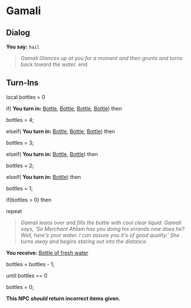 # Gamali
## Dialog

**You say:** `hail`



>*Gamali Glances up at you for a moment and then grunts and turns back toward the water.*
end

## Turn-Ins



local bottles = 0



if( **You turn in:** [Bottle](/item/16598), [Bottle](/item/16598), [Bottle](/item/16598), [Bottle](/item/16598)) then


bottles = 4;

elseif( **You turn in:** [Bottle](/item/16598), [Bottle](/item/16598), [Bottle](/item/16598)) then


bottles = 3;

elseif( **You turn in:** [Bottle](/item/16598), [Bottle](/item/16598)) then


bottles = 2;

elseif( **You turn in:** [Bottle](/item/16598)) then


bottles = 1;



if(bottles > 0) then


repeat



>*Gamali leans over and fills the bottle with cool clear liquid. Gamali says, 'So Merchant Ahlam has you doing his errands now does he? Well, here's your water. I can assure you it's of good quality.' She turns away and begins staring out into the distance.*



 **You receive:**  [Bottle of fresh water](/item/31761) 



bottles = bottles - 1;


until bottles == 0


bottles = 0;

**This NPC *should* return incorrect items given.**
